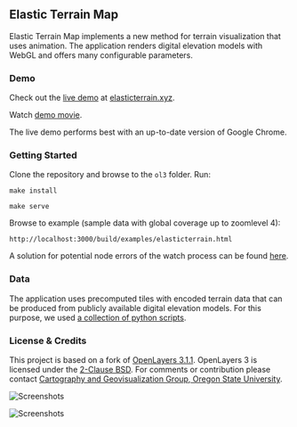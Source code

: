 ## Elastic Terrain Map

Elastic Terrain Map implements a new method for terrain visualization that uses animation.
The application renders digital elevation models with WebGL and offers many configurable parameters.

### Demo

Check out the [live demo](http://elasticterrain.xyz) at [elasticterrain.xyz](http://elasticterrain.xyz). 

Watch [demo movie](https://vimeo.com/140730282).

The live demo performs best with an up-to-date version of Google Chrome.

### Getting Started

Clone the repository and browse to the `ol3` folder. Run:

```
make install
```

```
make serve
```

Browse to example (sample data with global coverage up to zoomlevel 4): 

```
http://localhost:3000/build/examples/elasticterrain.html
```

A solution for potential node errors of the watch process can be found [here](http://stackoverflow.com/questions/16748737/grunt-watch-error-waiting-fatal-error-watch-enospc).

### Data

The application uses precomputed tiles with encoded terrain data that can be produced from publicly available digital elevation models. For this purpose, we used [a collection of python scripts](https://github.com/buddebej/dem2tiles).

### License & Credits

This project is based on a fork of [OpenLayers 3.1.1](https://github.com/openlayers/ol3). 
OpenLayers 3 is licensed under the [2-Clause BSD](https://tldrlegal.com/license/bsd-2-clause-license-(freebsd)).
For comments or contribution please contact [Cartography and Geovisualization Group, Oregon State University](http://cartography.oregonstate.edu/).

![Screenshots](https://raw.github.com/buddebej/elasticterrain/master/elastic_terrain_screenshot_01.jpg) 

![Screenshots](https://raw.github.com/buddebej/elasticterrain/master/elastic_terrain_screenshot_02.jpg) 
